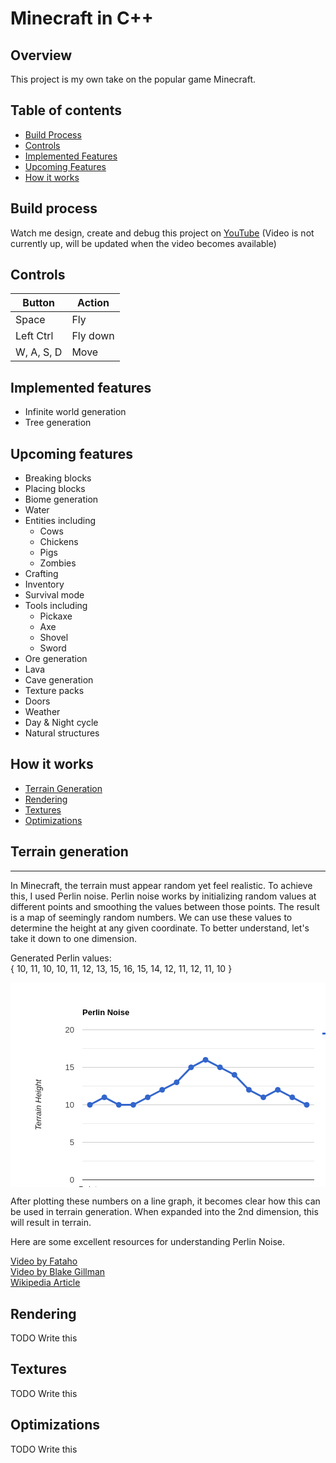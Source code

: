 # Minecraft in C++

## Overview


This project is my own take on the popular game Minecraft.

## Table of contents


- [Build Process](#build-process)
- [Controls](#controls)
- [Implemented Features](#implemented-features)
- [Upcoming Features](#upcoming-features)
- [How it works](#how-it-works)

## Build process


Watch me design, create and debug this project on [YouTube](https://www.youtube.com/channel/UCO8fo_fxQgSGLkdEmyVJcFA) (Video is not currently up, will be updated when the video becomes available)

## Controls


| Button     | Action   |
| ---------- | -------- |
| Space      | Fly      |
| Left Ctrl  | Fly down |
| W, A, S, D | Move     |

## Implemented features


- Infinite world generation
- Tree generation

## Upcoming features


- Breaking blocks
- Placing blocks
- Biome generation
- Water
- Entities including
  - Cows
  - Chickens
  - Pigs
  - Zombies
- Crafting
- Inventory
- Survival mode
- Tools including
  - Pickaxe
  - Axe
  - Shovel
  - Sword
- Ore generation
- Lava
- Cave generation
- Texture packs
- Doors
- Weather
- Day & Night cycle
- Natural structures

## How it works

- [Terrain Generation](#terrain-generation)
- [Rendering](#rendering)
- [Textures](#textures)
- [Optimizations](#optimizations)

## Terrain generation

---

In Minecraft, the terrain must appear random yet feel realistic. To achieve this, I used Perlin noise. Perlin noise works by initializing random values at different points and smoothing the values between those points. The result is a map of seemingly random numbers. We can use these values to determine the height at any given coordinate. To better understand, let's take it down to one dimension.

Generated Perlin values:
\
{ 10, 11, 10, 10, 11, 12, 13, 15, 16, 15, 14, 12, 11, 12, 11, 10 }

<svg width="600" height="390" aria-label="A chart." style="overflow:hidden"><defs id="_ABSTRACT_RENDERER_ID_480"><clipPath id="_ABSTRACT_RENDERER_ID_481"><rect x="115" y="75" width="371" height="241"></rect></clipPath></defs><rect x="0" y="0" width="600" height="390" stroke="none" stroke-width="0" fill="#ffffff"></rect><g><text text-anchor="start" x="115" y="52.05" font-family="Arial" font-size="13" font-weight="bold" stroke="none" stroke-width="0" fill="#000000">Perlin Noise</text><rect x="115" y="41" width="371" height="13" stroke="none" stroke-width="0" fill-opacity="0" fill="#ffffff"></rect></g><g><rect x="499" y="75" width="88" height="13" stroke="none" stroke-width="0" fill-opacity="0" fill="#ffffff"></rect><g><rect x="499" y="75" width="88" height="13" stroke="none" stroke-width="0" fill-opacity="0" fill="#ffffff"></rect><g><text text-anchor="start" x="530" y="86.05" font-family="Arial" font-size="13" stroke="none" stroke-width="0" fill="#222222">Line1</text></g><path d="M499,81.5L525,81.5" stroke="#3366cc" stroke-width="3" fill-opacity="1" fill="none"></path><circle cx="512" cy="81.5" r="4.5" stroke="none" stroke-width="0" fill="#3366cc"></circle></g></g><g><rect x="115" y="75" width="371" height="241" stroke="none" stroke-width="0" fill-opacity="0" fill="#ffffff"></rect><g clip-path="url(https://www.rapidtables.com/tools/line-graph.html#_ABSTRACT_RENDERER_ID_481)"><g><rect x="115" y="315" width="371" height="1" stroke="none" stroke-width="0" fill="#cccccc"></rect><rect x="115" y="255" width="371" height="1" stroke="none" stroke-width="0" fill="#cccccc"></rect><rect x="115" y="195" width="371" height="1" stroke="none" stroke-width="0" fill="#cccccc"></rect><rect x="115" y="135" width="371" height="1" stroke="none" stroke-width="0" fill="#cccccc"></rect><rect x="115" y="75" width="371" height="1" stroke="none" stroke-width="0" fill="#cccccc"></rect><rect x="115" y="285" width="371" height="1" stroke="none" stroke-width="0" fill="#ebebeb"></rect><rect x="115" y="225" width="371" height="1" stroke="none" stroke-width="0" fill="#ebebeb"></rect><rect x="115" y="165" width="371" height="1" stroke="none" stroke-width="0" fill="#ebebeb"></rect><rect x="115" y="105" width="371" height="1" stroke="none" stroke-width="0" fill="#ebebeb"></rect></g><g><rect x="115" y="315" width="371" height="1" stroke="none" stroke-width="0" fill="#333333"></rect></g><g><path d="M127.0625,195.5L150.1875,183.5L173.3125,195.5L196.4375,195.5L219.5625,183.5L242.6875,171.5L265.8125,159.5L288.9375,135.5L312.0625,123.5L335.1875,135.5L358.3125,147.5L381.4375,171.5L404.5625,183.5L427.6875,171.5L450.8125,183.5L473.9375,195.5" stroke="#3366cc" stroke-width="3" fill-opacity="1" fill="none"></path></g></g><g><circle cx="127.0625" cy="195.5" r="4.5" stroke="none" stroke-width="0" fill="#3366cc"></circle><circle cx="150.1875" cy="183.5" r="4.5" stroke="none" stroke-width="0" fill="#3366cc"></circle><circle cx="173.3125" cy="195.5" r="4.5" stroke="none" stroke-width="0" fill="#3366cc"></circle><circle cx="196.4375" cy="195.5" r="4.5" stroke="none" stroke-width="0" fill="#3366cc"></circle><circle cx="219.5625" cy="183.5" r="4.5" stroke="none" stroke-width="0" fill="#3366cc"></circle><circle cx="242.6875" cy="171.5" r="4.5" stroke="none" stroke-width="0" fill="#3366cc"></circle><circle cx="265.8125" cy="159.5" r="4.5" stroke="none" stroke-width="0" fill="#3366cc"></circle><circle cx="288.9375" cy="135.5" r="4.5" stroke="none" stroke-width="0" fill="#3366cc"></circle><circle cx="312.0625" cy="123.5" r="4.5" stroke="none" stroke-width="0" fill="#3366cc"></circle><circle cx="335.1875" cy="135.5" r="4.5" stroke="none" stroke-width="0" fill="#3366cc"></circle><circle cx="358.3125" cy="147.5" r="4.5" stroke="none" stroke-width="0" fill="#3366cc"></circle><circle cx="381.4375" cy="171.5" r="4.5" stroke="none" stroke-width="0" fill="#3366cc"></circle><circle cx="404.5625" cy="183.5" r="4.5" stroke="none" stroke-width="0" fill="#3366cc"></circle><circle cx="427.6875" cy="171.5" r="4.5" stroke="none" stroke-width="0" fill="#3366cc"></circle><circle cx="450.8125" cy="183.5" r="4.5" stroke="none" stroke-width="0" fill="#3366cc"></circle><circle cx="473.9375" cy="195.5" r="4.5" stroke="none" stroke-width="0" fill="#3366cc"></circle></g><g><g><text text-anchor="middle" x="127.0625" y="335.05" font-family="Arial" font-size="13" stroke="none" stroke-width="0" fill="#222222">Points</text></g><g><text text-anchor="end" x="102" y="320.05" font-family="Arial" font-size="13" stroke="none" stroke-width="0" fill="#444444">0</text></g><g><text text-anchor="end" x="102" y="260.05" font-family="Arial" font-size="13" stroke="none" stroke-width="0" fill="#444444">5</text></g><g><text text-anchor="end" x="102" y="200.05" font-family="Arial" font-size="13" stroke="none" stroke-width="0" fill="#444444">10</text></g><g><text text-anchor="end" x="102" y="140.05" font-family="Arial" font-size="13" stroke="none" stroke-width="0" fill="#444444">15</text></g><g><text text-anchor="end" x="102" y="80.05" font-family="Arial" font-size="13" stroke="none" stroke-width="0" fill="#444444">20</text></g></g></g><g><g><text text-anchor="middle" x="300.5" y="376.55" font-family="Arial" font-size="13" font-style="italic" stroke="none" stroke-width="0" fill="#222222">X Axis</text><rect x="115" y="365.5" width="371" height="13" stroke="none" stroke-width="0" fill-opacity="0" fill="#ffffff"></rect></g><g><text text-anchor="middle" x="48.55" y="195.5" font-family="Arial" font-size="13" font-style="italic" transform="rotate(-90 48.55 195.5)" stroke="none" stroke-width="0" fill="#222222">Terrain Height</text><path d="M37.49999999999999,316L37.50000000000001,75L50.50000000000001,75L50.49999999999999,316Z" stroke="none" stroke-width="0" fill-opacity="0" fill="#ffffff"></path></g></g><g></g></svg>

After plotting these numbers on a line graph, it becomes clear how this can be used in terrain generation. When expanded into the 2nd dimension, this will result in terrain.

Here are some excellent resources for understanding Perlin Noise.

[Video by Fataho](https://www.youtube.com/watch?v=MJ3bvCkHJtE&ab_channel=Fataho)
\
[Video by Blake Gillman](https://www.youtube.com/watch?v=9x6NvGkxXhU&ab_channel=BlakeGillman)
\
[Wikipedia Article](https://en.wikipedia.org/wiki/Perlin_noise)

## Rendering


TODO Write this

## Textures


TODO Write this

## Optimizations


TODO Write this
